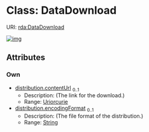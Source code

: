 
# Class: DataDownload




URI: [rda:DataDownload](https://example.org/rda/DataDownload)


[![img](https://yuml.me/diagram/nofunky;dir:TB/class/[DataDownload&#124;distribution.contentUrl:uriorcurie%20%3F;distribution.encodingFormat:string%20%3F])](https://yuml.me/diagram/nofunky;dir:TB/class/[DataDownload&#124;distribution.contentUrl:uriorcurie%20%3F;distribution.encodingFormat:string%20%3F])

## Attributes


### Own

 * [distribution.contentUrl](distribution.contentUrl.md)  <sub>0..1</sub>
     * Description: (The link for the download.)
     * Range: [Uriorcurie](types/Uriorcurie.md)
 * [distribution.encodingFormat](distribution.encodingFormat.md)  <sub>0..1</sub>
     * Description: (The file format of the distribution.)
     * Range: [String](types/String.md)

